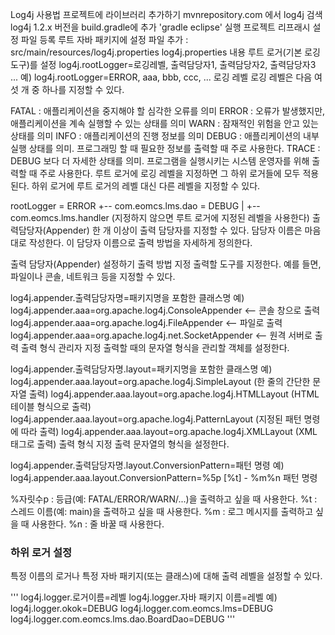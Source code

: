 Log4j 사용법
프로젝트에 라이브러리 추가하기
mvnrepository.com 에서 log4j 검색
log4j 1.2.x 버전을 build.gradle에 추가
'gradle eclipse' 실행
프로젝트 리프래시
설정 파일 등록
루트 자바 패키지에 설정 파일 추가 : src/main/resources/log4j.properties
log4j.properties 내용
루트 로거(기본 로깅 도구)를 설정
log4j.rootLogger=로깅레벨, 출력담당자1, 출력담당자2, 출력담당자3 ...
예)
log4j.rootLogger=ERROR, aaa, bbb, ccc, ...
로깅 레벨
로깅 레벨은 다음 여섯 개 중 하나를 지정할 수 있다.

FATAL : 애플리케이션을 중지해야 할 심각한 오류를 의미
ERROR : 오류가 발생했지만, 애플리케이션을 계속 실행할 수 있는 상태를 의미
WARN : 잠재적인 위험을 안고 있는 상태를 의미
INFO : 애플리케이션의 진행 정보를 의미
DEBUG : 애플리케이션의 내부 실행 상태를 의미. 프로그래밍 할 때 필요한 정보를 출력할 때 주로 사용한다.
TRACE : DEBUG 보다 더 자세한 상태를 의미. 프로그램을 실행시키는 시스템 운영자를 위해 출력할 때 주로 사용한다.
루트 로거에 로깅 레벨을 지정하면 그 하위 로거들에 모두 적용된다. 하위 로거에 루트 로거의 레벨 대신 다른 레벨을 지정할 수 있다.

rootLogger = ERROR
  +-- com.eomcs.lms.dao = DEBUG
  |
  +-- com.eomcs.lms.handler (지정하지 않으면 루트 로거에 지정된 레벨을 사용한다)
출력담당자(Appender)
한 개 이상이 출력 담당자를 지정할 수 있다. 담당자 이름은 마음대로 작성한다. 이 담당자 이름으로 출력 방법을 자세하게 정의한다.

출력 담당자(Appender) 설정하기
출력 방법 지정
출력할 도구를 지정한다. 예를 들면, 파일이나 콘솔, 네트워크 등을 지정할 수 있다.

log4j.appender.출력담당자명=패키지명을 포함한 클래스명
예)
log4j.appender.aaa=org.apache.log4j.ConsoleAppender  <-- 콘솔 창으로 출력
log4j.appender.aaa=org.apache.log4j.FileAppender  <-- 파일로 출력
log4j.appender.aaa=org.apache.log4j.net.SocketAppender  <-- 원격 서버로 출력
출력 형식 관리자 지정
출력할 때의 문자열 형식을 관리할 객체를 설정한다.

log4j.appender.출력담당자명.layout=패키지명을 포함한 클래스명
예)
log4j.appender.aaa.layout=org.apache.log4j.SimpleLayout (한 줄의 간단한 문자열 출력)
log4j.appender.aaa.layout=org.apache.log4j.HTMLLayout (HTML 테이블 형식으로 출력)
log4j.appender.aaa.layout=org.apache.log4j.PatternLayout (지정된 패턴 명령에 따라 출력)
log4j.appender.aaa.layout=org.apache.log4j.XMLLayout (XML 태그로 출력)
출력 형식 지정
출력 문자열의 형식을 설정한다.

log4j.appender.출력담당자명.layout.ConversionPattern=패턴 명령
예)
log4j.appender.aaa.layout.ConversionPattern=%5p [%t] - %m%n
패턴 명령

%자릿수p : 등급(예: FATAL/ERROR/WARN/...)을 출력하고 싶을 때 사용한다.
%t : 스레드 이름(예: main)을 출력하고 싶을 때 사용한다.
%m : 로그 메시지를 출력하고 싶을 때 사용한다.
%n : 줄 바꿀 때 사용한다.

### 하위 로거 설정

특정 이름의 로거나 특정 자바 패키지(또는 클래스)에 대해 출력 레벨을 설정할 수 있다.

'''
log4j.logger.로거이름=레벨
log4j.logger.자바 패키지 이름=레벨
예)
log4j.logger.okok=DEBUG
log4j.logger.com.eomcs.lms=DEBUG
log4j.logger.com.eomcs.lms.dao.BoardDao=DEBUG
'''